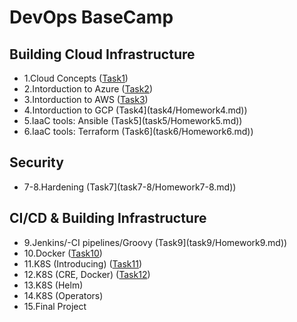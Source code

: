 # DevOps BaseCamp
## Building Cloud Infrastructure
- 1.Cloud Concepts ([Task1](Task1%20Clouds/README.md))
- 2.Intorduction to Azure ([Task2](Task2%20Azure/Readme.md))
- 3.Intorduction to AWS ([Task3](Task3%20AWS/Readme.md))
- 4.Intorduction to GCP (Task4](task4/Homework4.md))
- 5.IaaC tools: Ansible (Task5](task5/Homework5.md))
- 6.IaaC tools: Terraform (Task6](task6/Homework6.md))
## Security
- 7-8.Hardening (Task7](task7-8/Homework7-8.md))
## CI/CD & Building Infrastructure
- 9.Jenkins/-CI pipelines/Groovy (Task9](task9/Homework9.md))
- 10.Docker ([Task10](Task10%20Docker/Readme.md))
- 11.K8S (Introducing) ([Task11](Task11%20K8S/Readme.md))
- 12.K8S (CRE, Docker) ([Task12](Task12%20K8S/Readme.md))
- 13.K8S (Helm)
- 14.K8S (Operators)
- 15.Final Project

